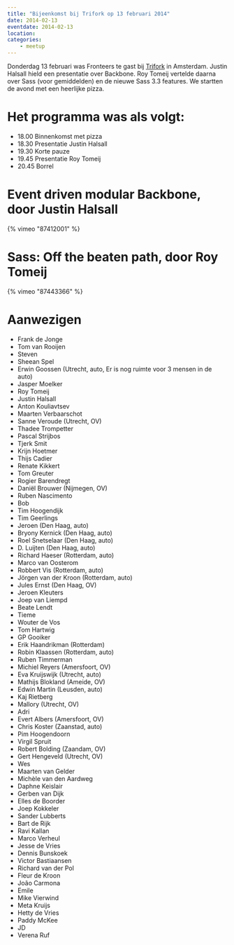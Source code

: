 ```yaml
---
title: "Bijeenkomst bij Trifork op 13 februari 2014"
date: 2014-02-13
eventdate: 2014-02-13
location: 
categories: 
    - meetup
---
```

Donderdag 13 februari was Fronteers te gast bij [Trifork](http://trifork.nl) in Amsterdam. Justin Halsall hield een presentatie over Backbone. Roy Tomeij vertelde daarna over Sass (voor gemiddelden) en de nieuwe Sass 3.3 features. We startten de avond met een heerlijke pizza.

# Het programma was als volgt:

* 18.00 Binnenkomst met pizza
* 18.30 Presentatie Justin Halsall
* 19.30 Korte pauze
* 19.45 Presentatie Roy Tomeij
* 20.45 Borrel

# Event driven modular Backbone, door Justin Halsall

{% vimeo "87412001" %}

# Sass: Off the beaten path, door Roy Tomeij

{% vimeo "87443366" %}

# Aanwezigen

* Frank de Jonge
* Tom van Rooijen
* Steven
* Sheean Spel
* Erwin Goossen (Utrecht, auto, Er is nog ruimte voor 3 mensen in de auto)
* Jasper Moelker
* Roy Tomeij
* Justin Halsall
* Anton Kouliavtsev
* Maarten Verbaarschot
* Sanne Veroude (Utrecht, OV)
* Thadee Trompetter
* Pascal Strijbos
* Tjerk Smit
* Krijn Hoetmer
* Thijs Cadier
* Renate Kikkert
* Tom Greuter
* Rogier Barendregt
* Daniël Brouwer (Nijmegen, OV)
* Ruben Nascimento
* Bob
* Tim Hoogendijk
* Tim Geerlings
* Jeroen (Den Haag, auto)
* Bryony Kernick (Den Haag, auto)
* Roel Snetselaar (Den Haag, auto)
* D. Luijten (Den Haag, auto)
* Richard Haeser (Rotterdam, auto)
* Marco van Oosterom
* Robbert Vis (Rotterdam, auto)
* Jörgen van der Kroon (Rotterdam, auto)
* Jules Ernst (Den Haag, OV)
* Jeroen Kleuters
* Joep van Liempd
* Beate Lendt
* Tieme
* Wouter de Vos
* Tom Hartwig
* GP Gooiker
* Erik Haandrikman (Rotterdam)
* Robin Klaassen (Rotterdam, auto)
* Ruben Timmerman
* Michiel Reyers (Amersfoort, OV)
* Eva Kruijswijk (Utrecht, auto)
* Mathijs Blokland (Ameide, OV)
* Edwin Martin (Leusden, auto)
* Kaj Rietberg
* Mallory (Utrecht, OV)
* Adri
* Evert Albers (Amersfoort, OV)
* Chris Koster (Zaanstad, auto)
* Pim Hoogendoorn
* Virgil Spruit
* Robert Bolding (Zaandam, OV)
* Gert Hengeveld (Utrecht, OV)
* Wes
* Maarten van Gelder
* Michèle van den Aardweg
* Daphne Keislair
* Gerben van Dijk
* Elles de Boorder
* Joep Kokkeler
* Sander Lubberts
* Bart de Rijk
* Ravi Kallan
* Marco Verheul
* Jesse de Vries
* Dennis Bunskoek
* Victor Bastiaansen
* Richard van der Pol
* Fleur de Kroon
* João Carmona
* Emile
* Mike Vierwind
* Meta Kruijs
* Hetty de Vries
* Paddy McKee
* JD
* Verena Ruf



